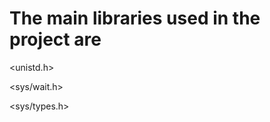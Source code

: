 # The main libraries used in the project are



<iostream>


<unistd.h>


<sys/wait.h>


<sys/types.h>